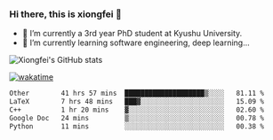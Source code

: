 ### Hi there, this is xiongfei 👋


- 🔭 I’m currently a 3rd year PhD student at Kyushu University.
- 🌱 I’m currently learning software engineering, deep learning...

<!--
**X1on9f31/X1on9f31** is a ✨ _special_ ✨ repository because its `README.md` (this file) appears on your GitHub profile.
Here are some ideas to get you started:
-->

![Xiongfei's GitHub stats](https://github-readme-stats.vercel.app/api?username=X1on9f31)


[![wakatime](https://wakatime.com/badge/user/9e8d5516-d162-43e7-9563-87295d455a71.svg)](https://wakatime.com/@9e8d5516-d162-43e7-9563-87295d455a71)

<!--START_SECTION:waka-->

```txt
Other        41 hrs 57 mins  ████████████████████▒░░░░   81.11 %
LaTeX        7 hrs 48 mins   ███▓░░░░░░░░░░░░░░░░░░░░░   15.09 %
C++          1 hr 20 mins    ▓░░░░░░░░░░░░░░░░░░░░░░░░   02.60 %
Google Doc   24 mins         ▒░░░░░░░░░░░░░░░░░░░░░░░░   00.78 %
Python       11 mins         ░░░░░░░░░░░░░░░░░░░░░░░░░   00.38 %
```

<!--END_SECTION:waka-->

